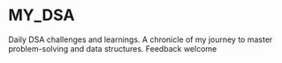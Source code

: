 # MY_DSA
Daily DSA challenges and learnings. A chronicle of my journey to master problem-solving and data structures. Feedback welcome
